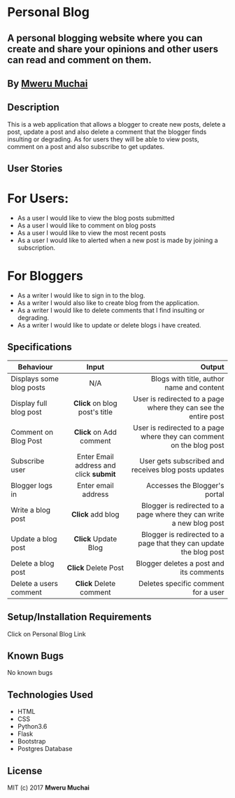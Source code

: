 # Personal Blog

## A personal blogging website where you can create and share your opinions and other users can read and comment on them.

## By [Mweru Muchai](https://github.com/mwerumuchai)


## Description
This is a web application that allows a blogger to create new posts, delete a post, update a post and also delete a comment that the blogger finds insulting or degrading. As for users they will be able to view posts, comment on a post and also subscribe to get updates.

## User Stories
# For Users:
* As a user I would like to view the blog posts submitted
* As a user I would like to comment on blog posts
* As a user I would like to view the most recent posts
* As a user I would like to alerted when a new post is made by joining a subscription.

# For Bloggers
* As a writer I would like to sign in to the blog.
* As a writer I would also like to create blog from the application.
* As a writer I would like to delete comments that I find insulting or degrading.
* As a writer I would like to update or delete blogs i have created.

## Specifications
| Behaviour | Input | Output |
| --------------- | :----------:| --------: |
| Displays some blog posts | N/A | Blogs with title, author name and content|
| Display full blog post | **Click** on blog post's title | User is redirected to  a page where they can see the entire post |
| Comment on Blog Post | **Click** on Add comment | User is redirected to a page where they can comment on the blog post |
| Subscribe user | Enter Email address and click **submit** | User gets subscribed and receives blog posts updates |
| Blogger logs in | Enter email address | Accesses the Blogger's portal |
| Write a blog post | **Click** add blog | Blogger is redirected to a page where they can write a new blog post |
| Update a blog post | **Click** Update Blog | Blogger is redirected to a page that they can update the blog post |
| Delete a blog post | **Click** Delete Post | Blogger deletes a post and its comments |
| Delete a users comment | **Click** Delete comment | Deletes specific comment for a user |

## Setup/Installation Requirements
Click on Personal Blog Link


## Known Bugs

No known bugs

## Technologies Used

* HTML
* CSS
* Python3.6
* Flask
* Bootstrap
* Postgres Database


## License
MIT (c) 2017 **Mweru Muchai**
